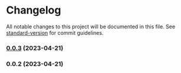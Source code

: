 # Changelog

All notable changes to this project will be documented in this file. See [standard-version](https://github.com/conventional-changelog/standard-version) for commit guidelines.

### [0.0.3](https://github.com/mvc-labs/metaid-js/compare/v0.0.2...v0.0.3) (2023-04-21)

### 0.0.2 (2023-04-21)
